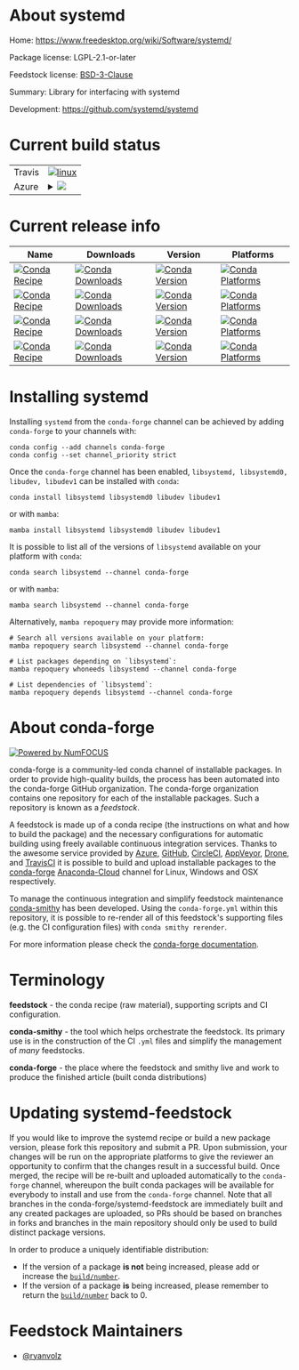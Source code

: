 About systemd
=============

Home: https://www.freedesktop.org/wiki/Software/systemd/

Package license: LGPL-2.1-or-later

Feedstock license: [BSD-3-Clause](https://github.com/conda-forge/systemd-feedstock/blob/main/LICENSE.txt)

Summary: Library for interfacing with systemd

Development: https://github.com/systemd/systemd

Current build status
====================


<table><tr>
    <td>Travis</td>
    <td>
      <a href="https://app.travis-ci.com/conda-forge/systemd-feedstock">
        <img alt="linux" src="https://img.shields.io/travis/com/conda-forge/systemd-feedstock/main.svg?label=Linux">
      </a>
    </td>
  </tr>
    
  <tr>
    <td>Azure</td>
    <td>
      <details>
        <summary>
          <a href="https://dev.azure.com/conda-forge/feedstock-builds/_build/latest?definitionId=13925&branchName=main">
            <img src="https://dev.azure.com/conda-forge/feedstock-builds/_apis/build/status/systemd-feedstock?branchName=main">
          </a>
        </summary>
        <table>
          <thead><tr><th>Variant</th><th>Status</th></tr></thead>
          <tbody><tr>
              <td>linux_64_openssl1.1.1</td>
              <td>
                <a href="https://dev.azure.com/conda-forge/feedstock-builds/_build/latest?definitionId=13925&branchName=main">
                  <img src="https://dev.azure.com/conda-forge/feedstock-builds/_apis/build/status/systemd-feedstock?branchName=main&jobName=linux&configuration=linux_64_openssl1.1.1" alt="variant">
                </a>
              </td>
            </tr><tr>
              <td>linux_64_openssl3</td>
              <td>
                <a href="https://dev.azure.com/conda-forge/feedstock-builds/_build/latest?definitionId=13925&branchName=main">
                  <img src="https://dev.azure.com/conda-forge/feedstock-builds/_apis/build/status/systemd-feedstock?branchName=main&jobName=linux&configuration=linux_64_openssl3" alt="variant">
                </a>
              </td>
            </tr><tr>
              <td>linux_aarch64_openssl1.1.1</td>
              <td>
                <a href="https://dev.azure.com/conda-forge/feedstock-builds/_build/latest?definitionId=13925&branchName=main">
                  <img src="https://dev.azure.com/conda-forge/feedstock-builds/_apis/build/status/systemd-feedstock?branchName=main&jobName=linux&configuration=linux_aarch64_openssl1.1.1" alt="variant">
                </a>
              </td>
            </tr><tr>
              <td>linux_aarch64_openssl3</td>
              <td>
                <a href="https://dev.azure.com/conda-forge/feedstock-builds/_build/latest?definitionId=13925&branchName=main">
                  <img src="https://dev.azure.com/conda-forge/feedstock-builds/_apis/build/status/systemd-feedstock?branchName=main&jobName=linux&configuration=linux_aarch64_openssl3" alt="variant">
                </a>
              </td>
            </tr><tr>
              <td>linux_ppc64le_openssl1.1.1</td>
              <td>
                <a href="https://dev.azure.com/conda-forge/feedstock-builds/_build/latest?definitionId=13925&branchName=main">
                  <img src="https://dev.azure.com/conda-forge/feedstock-builds/_apis/build/status/systemd-feedstock?branchName=main&jobName=linux&configuration=linux_ppc64le_openssl1.1.1" alt="variant">
                </a>
              </td>
            </tr><tr>
              <td>linux_ppc64le_openssl3</td>
              <td>
                <a href="https://dev.azure.com/conda-forge/feedstock-builds/_build/latest?definitionId=13925&branchName=main">
                  <img src="https://dev.azure.com/conda-forge/feedstock-builds/_apis/build/status/systemd-feedstock?branchName=main&jobName=linux&configuration=linux_ppc64le_openssl3" alt="variant">
                </a>
              </td>
            </tr>
          </tbody>
        </table>
      </details>
    </td>
  </tr>
</table>

Current release info
====================

| Name | Downloads | Version | Platforms |
| --- | --- | --- | --- |
| [![Conda Recipe](https://img.shields.io/badge/recipe-libsystemd-green.svg)](https://anaconda.org/conda-forge/libsystemd) | [![Conda Downloads](https://img.shields.io/conda/dn/conda-forge/libsystemd.svg)](https://anaconda.org/conda-forge/libsystemd) | [![Conda Version](https://img.shields.io/conda/vn/conda-forge/libsystemd.svg)](https://anaconda.org/conda-forge/libsystemd) | [![Conda Platforms](https://img.shields.io/conda/pn/conda-forge/libsystemd.svg)](https://anaconda.org/conda-forge/libsystemd) |
| [![Conda Recipe](https://img.shields.io/badge/recipe-libsystemd0-green.svg)](https://anaconda.org/conda-forge/libsystemd0) | [![Conda Downloads](https://img.shields.io/conda/dn/conda-forge/libsystemd0.svg)](https://anaconda.org/conda-forge/libsystemd0) | [![Conda Version](https://img.shields.io/conda/vn/conda-forge/libsystemd0.svg)](https://anaconda.org/conda-forge/libsystemd0) | [![Conda Platforms](https://img.shields.io/conda/pn/conda-forge/libsystemd0.svg)](https://anaconda.org/conda-forge/libsystemd0) |
| [![Conda Recipe](https://img.shields.io/badge/recipe-libudev-green.svg)](https://anaconda.org/conda-forge/libudev) | [![Conda Downloads](https://img.shields.io/conda/dn/conda-forge/libudev.svg)](https://anaconda.org/conda-forge/libudev) | [![Conda Version](https://img.shields.io/conda/vn/conda-forge/libudev.svg)](https://anaconda.org/conda-forge/libudev) | [![Conda Platforms](https://img.shields.io/conda/pn/conda-forge/libudev.svg)](https://anaconda.org/conda-forge/libudev) |
| [![Conda Recipe](https://img.shields.io/badge/recipe-libudev1-green.svg)](https://anaconda.org/conda-forge/libudev1) | [![Conda Downloads](https://img.shields.io/conda/dn/conda-forge/libudev1.svg)](https://anaconda.org/conda-forge/libudev1) | [![Conda Version](https://img.shields.io/conda/vn/conda-forge/libudev1.svg)](https://anaconda.org/conda-forge/libudev1) | [![Conda Platforms](https://img.shields.io/conda/pn/conda-forge/libudev1.svg)](https://anaconda.org/conda-forge/libudev1) |

Installing systemd
==================

Installing `systemd` from the `conda-forge` channel can be achieved by adding `conda-forge` to your channels with:

```
conda config --add channels conda-forge
conda config --set channel_priority strict
```

Once the `conda-forge` channel has been enabled, `libsystemd, libsystemd0, libudev, libudev1` can be installed with `conda`:

```
conda install libsystemd libsystemd0 libudev libudev1
```

or with `mamba`:

```
mamba install libsystemd libsystemd0 libudev libudev1
```

It is possible to list all of the versions of `libsystemd` available on your platform with `conda`:

```
conda search libsystemd --channel conda-forge
```

or with `mamba`:

```
mamba search libsystemd --channel conda-forge
```

Alternatively, `mamba repoquery` may provide more information:

```
# Search all versions available on your platform:
mamba repoquery search libsystemd --channel conda-forge

# List packages depending on `libsystemd`:
mamba repoquery whoneeds libsystemd --channel conda-forge

# List dependencies of `libsystemd`:
mamba repoquery depends libsystemd --channel conda-forge
```


About conda-forge
=================

[![Powered by
NumFOCUS](https://img.shields.io/badge/powered%20by-NumFOCUS-orange.svg?style=flat&colorA=E1523D&colorB=007D8A)](https://numfocus.org)

conda-forge is a community-led conda channel of installable packages.
In order to provide high-quality builds, the process has been automated into the
conda-forge GitHub organization. The conda-forge organization contains one repository
for each of the installable packages. Such a repository is known as a *feedstock*.

A feedstock is made up of a conda recipe (the instructions on what and how to build
the package) and the necessary configurations for automatic building using freely
available continuous integration services. Thanks to the awesome service provided by
[Azure](https://azure.microsoft.com/en-us/services/devops/), [GitHub](https://github.com/),
[CircleCI](https://circleci.com/), [AppVeyor](https://www.appveyor.com/),
[Drone](https://cloud.drone.io/welcome), and [TravisCI](https://travis-ci.com/)
it is possible to build and upload installable packages to the
[conda-forge](https://anaconda.org/conda-forge) [Anaconda-Cloud](https://anaconda.org/)
channel for Linux, Windows and OSX respectively.

To manage the continuous integration and simplify feedstock maintenance
[conda-smithy](https://github.com/conda-forge/conda-smithy) has been developed.
Using the ``conda-forge.yml`` within this repository, it is possible to re-render all of
this feedstock's supporting files (e.g. the CI configuration files) with ``conda smithy rerender``.

For more information please check the [conda-forge documentation](https://conda-forge.org/docs/).

Terminology
===========

**feedstock** - the conda recipe (raw material), supporting scripts and CI configuration.

**conda-smithy** - the tool which helps orchestrate the feedstock.
                   Its primary use is in the construction of the CI ``.yml`` files
                   and simplify the management of *many* feedstocks.

**conda-forge** - the place where the feedstock and smithy live and work to
                  produce the finished article (built conda distributions)


Updating systemd-feedstock
==========================

If you would like to improve the systemd recipe or build a new
package version, please fork this repository and submit a PR. Upon submission,
your changes will be run on the appropriate platforms to give the reviewer an
opportunity to confirm that the changes result in a successful build. Once
merged, the recipe will be re-built and uploaded automatically to the
`conda-forge` channel, whereupon the built conda packages will be available for
everybody to install and use from the `conda-forge` channel.
Note that all branches in the conda-forge/systemd-feedstock are
immediately built and any created packages are uploaded, so PRs should be based
on branches in forks and branches in the main repository should only be used to
build distinct package versions.

In order to produce a uniquely identifiable distribution:
 * If the version of a package **is not** being increased, please add or increase
   the [``build/number``](https://docs.conda.io/projects/conda-build/en/latest/resources/define-metadata.html#build-number-and-string).
 * If the version of a package **is** being increased, please remember to return
   the [``build/number``](https://docs.conda.io/projects/conda-build/en/latest/resources/define-metadata.html#build-number-and-string)
   back to 0.

Feedstock Maintainers
=====================

* [@ryanvolz](https://github.com/ryanvolz/)

